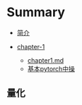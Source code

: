 # Summary

* [简介](/README.md)
* [chapter-1](chapter-1.md)

  * [chapter1.md](/chapter-1/chapter1.md)
  * [基本pytorch中操](/chapter-1/基本pytorch中操作.md)

## 量化